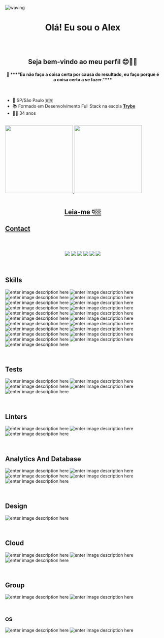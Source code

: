 <!--

- 🔭 I’m currently working on ...
- 💬 Ask me about ...
- 📫 How to reach me: ...
- 😄 Pronouns: ...
- ⚡ Fun fact: ...
- 🌱 I’m currently learning at Trybe
-->

<!-- APRESENTAÇÃO-->
![waving](https://capsule-render.vercel.app/api?type=waving&height=200&text=AlexSilva%20&fontAlignY=40&color=gradient)

<h1 align="center"> Olá! Eu sou o Alex </h1>
<br>
<br>

<h2 align="center"> Seja bem-vindo ao meu perfil 😊🖖🏼 </h2>
  
<div align="center"><h4>💭 ***"Eu não faço a coisa certa por causa do resultado, eu faço porque é a coisa certa a se fazer."***</h4></div>

<br>

 - 📍 SP/São Paulo 🇧🇷
 - 📚 Formado em Desenvolvimento Full Stack na escola <a href="https://www.betrybe.com/">**Trybe**</a>
 - 👶🏻 34 anos
<br>

<!-- DIAGNÓSTICO - DARK-->

 <div style="display: inline" align="center">
  <a href="https://github.com/alexcssilva">
  <img height="220em" src="https://github-readme-stats-git-masterrstaa-rickstaa.vercel.app/api?username=alexcssilva&show_icons=true&theme=dark&include_all_commits=true&count_private=true"/>
  <img height="220em" src="https://github-readme-stats-git-masterrstaa-rickstaa.vercel.app/api/top-langs/?username=alexcssilva&layout=compact&langs_count=15&theme=dark"/>
</div>

<br>
<br>	
	
##

<!-- REDE SOCIAIS --> 

<h2 align="center">Leia-me 👇🏼</h2>

## Contact<br><br>
<div align="center"><br>
  <a href="https://www.instagram.com/alexcssilva/" target="_blank"><img src="https://img.shields.io/badge/-Instagram-%23E4405F?style=for-the-badge&logo=instagram&logoColor=white" target="_blank"></a>
  <a href="linkedin.com/in/alex-silva-396bb9130" target="_blank"><img src="https://img.shields.io/badge/-LinkedIn-%230077B5?style=for-the-badge&logo=linkedin&logoColor=white" target="_blank"></a> 
  <a href = "mailto:alexcssilva@gmail.com"><img src=https://img.shields.io/badge/Gmail-D14836?style=for-the-badge&logo=gmail&logoColor=white></a>
   <a href="https://www.facebook.com/alexcssilva" target="_blank"><img src="https://img.shields.io/badge/Facebook-1877F2?style=for-the-badge&logo=facebook&logoColor=white" target="_blank"></a> 
  <a href="http://api.whatsapp.com/send?phone=55011981505076" target="_blank"><img src="https://img.shields.io/badge/WhatsApp-25D366?style=for-the-badge&logo=whatsapp&logoColor=white" target="_blank"></a>
  <a href="https://us05web.zoom.us/j/6223907422?pwd=WnVpWU90dXl3eVMzeEJaY0RQNkNmdz09" target="_blank"><img src="https://img.shields.io/badge/Zoom-2D8CFF?style=for-the-badge&logo=zoom&logoColor=white"></a>
</div>	

<br>
<br>

## Skills

<div display>

![enter image description here](https://img.shields.io/badge/JavaScript-F7DF1E?style=for-the-badge&logo=javascript&logoColor=black)
![enter image description here](https://img.shields.io/badge/React-20232A?style=for-the-badge&logo=react&logoColor=61DAFB)
![enter image description here](https://img.shields.io/badge/Redux-593D88?style=for-the-badge&logo=redux&logoColor=white)
![enter image description here](https://img.shields.io/badge/React_Router-CA4245?style=for-the-badge&logo=react-router&logoColor=white)
![enter image description here](https://img.shields.io/badge/HTML5-E34F26?style=for-the-badge&logo=html5&logoColor=white)
![enter image description here](https://img.shields.io/badge/CSS3-1572B6?style=for-the-badge&logo=css3&logoColor=white)
![enter image description here](https://img.shields.io/badge/Tailwind_CSS-38B2AC?style=for-the-badge&logo=tailwind-css&logoColor=white)
![enter image description here](https://img.shields.io/badge/Node.js-43853D?style=for-the-badge&logo=node.js&logoColor=white)
![enter image description here](https://img.shields.io/badge/Express.js-404D59?style=for-the-badge)
![enter image description here](https://img.shields.io/badge/sequelize-323330?style=for-the-badge&logo=sequelize&logoColor=blue)
![enter image description here](https://img.shields.io/badge/Python-14354C?style=for-the-badge&logo=python&logoColor=white)
![enter image description here](https://img.shields.io/badge/Java-ED8B00?style=for-the-badge&logo=openjdk&logoColor=white)
![enter image description here](https://img.shields.io/badge/TypeScript-007ACC?style=for-the-badge&logo=typescript&logoColor=white)
![enter image description here](https://img.shields.io/badge/Markdown-000000?style=for-the-badge&logo=markdown&logoColor=white)
![enter image description here](https://img.shields.io/badge/Angular-DD0031?style=for-the-badge&logo=angular&logoColor=white)
![enter image description here](https://img.shields.io/badge/Shell_Script-121011?style=for-the-badge&logo=gnu-bash&logoColor=white)
![enter image description here](https://img.shields.io/badge/Heroku-430098?style=for-the-badge&logo=heroku&logoColor=white)
![enter image description here](https://img.shields.io/badge/Vue.js-35495E?style=for-the-badge&logo=vue.js&logoColor=4FC08D)
![enter image description here](https://img.shields.io/badge/PHP-777BB4?style=for-the-badge&logo=php&logoColor=white)
![enter image description here](https://img.shields.io/badge/Laravel-FF2D20?style=for-the-badge&logo=laravel&logoColor=white)
![enter image description here](https://img.shields.io/badge/Bootstrap-563D7C?style=for-the-badge&logo=bootstrap&logoColor=white)
	
<br>
	
## Tests
![enter image description here](https://img.shields.io/badge/Jest-323330?style=for-the-badge&logo=Jest&logoColor=white)
![enter image description here](https://img.shields.io/badge/testing%20library-323330?style=for-the-badge&logo=testing-library&logoColor=red)
![enter image description here](https://img.shields.io/badge/mocha.js-323330?style=for-the-badge&logo=mocha&logoColor=Brown)
![enter image description here](https://img.shields.io/badge/chai.js-323330?style=for-the-badge&logo=chai&logoColor=red)
![enter image description here](https://img.shields.io/badge/sinon.js-323330?style=for-the-badge&logo=sinon)

<br>

## Linters
![enter image description here](https://img.shields.io/badge/eslint-3A33D1?style=for-the-badge&logo=eslint&logoColor=white)
![enter image description here](https://img.shields.io/badge/prettier-1A2C34?style=for-the-badge&logo=prettier&logoColor=F7BA3E)
![enter image description here](https://img.shields.io/badge/stylelint-000?style=for-the-badge&logo=stylelint&logoColor=white)

<br>

## Analytics And Database
![enter image description here](https://img.shields.io/badge/Google%20Analytics-E37400?style=for-the-badge&logo=google%20analytics&logoColor=white)
![enter image description here](https://img.shields.io/badge/Supabase-181818?style=for-the-badge&logo=supabase&logoColor=white)
![enter image description here](https://img.shields.io/badge/MongoDB-4EA94B?style=for-the-badge&logo=mongodb&logoColor=white)
![enter image description here](https://img.shields.io/badge/Tableau-E97627?style=for-the-badge&logo=Tableau&logoColor=white)
![enter image description here](https://img.shields.io/badge/MySQL-00000F?style=for-the-badge&logo=mysql&logoColor=white)

<br>

## Design
![enter image description here](https://img.shields.io/badge/Figma-F24E1E?style=for-the-badge&logo=figma&logoColor=white)

<br>

## Cloud
![enter image description here](https://img.shields.io/badge/Google_Cloud-4285F4?style=for-the-badge&logo=google-cloud&logoColor=white)
![enter image description here](https://img.shields.io/badge/Amazon_AWS-232F3E?style=for-the-badge&logo=amazon-aws&logoColor=white)
![enter image description here](https://img.shields.io/badge/R-276DC3?style=for-the-badge&logo=r&logoColor=white)
</div>

<br>

## Group

![enter image description here](https://img.shields.io/badge/Slack-4A154B?style=for-the-badge&logo=slack&logoColor=white)
![enter image description here](https://img.shields.io/badge/Trello-0052CC?style=for-the-badge&logo=trello&logoColor=white)

<br>

### OS
![enter image description here](https://img.shields.io/badge/Linux-FCC624?style=for-the-badge&logo=linux&logoColor=black)
![enter image description here](https://img.shields.io/badge/Ubuntu-E95420?style=for-the-badge&logo=ubuntu&logoColor=white)
 </div>

	
	
